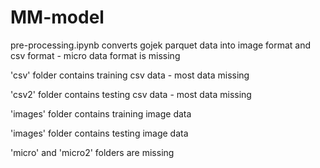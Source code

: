 # MM-model

pre-processing.ipynb converts gojek parquet data into image format and csv format - micro data format is missing

'csv' folder contains training csv data - most data missing

'csv2' folder contains testing csv data - most data missing

'images' folder contains training image data

'images' folder contains testing image data

'micro' and 'micro2' folders are missing
